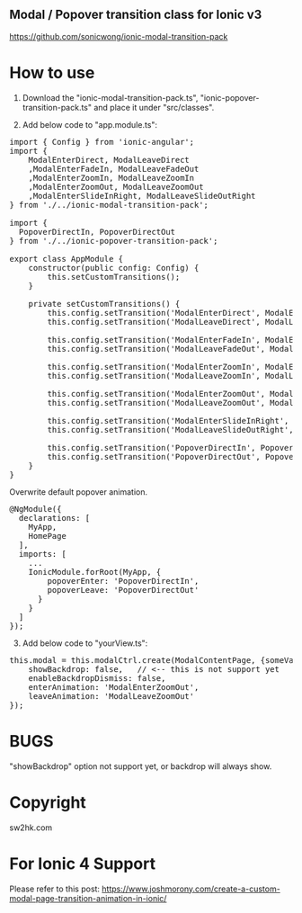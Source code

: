 ## Modal / Popover transition class for Ionic v3 ##
https://github.com/sonicwong/ionic-modal-transition-pack

# How to use
1) Download the "ionic-modal-transition-pack.ts", "ionic-popover-transition-pack.ts" and place it under "src/classes".

2) Add below code to "app.module.ts":
<pre>
import { Config } from 'ionic-angular';
import {
    ModalEnterDirect, ModalLeaveDirect
    ,ModalEnterFadeIn, ModalLeaveFadeOut
    ,ModalEnterZoomIn, ModalLeaveZoomIn
    ,ModalEnterZoomOut, ModalLeaveZoomOut
    ,ModalEnterSlideInRight, ModalLeaveSlideOutRight
} from './../ionic-modal-transition-pack';

import {
  PopoverDirectIn, PopoverDirectOut
} from './../ionic-popover-transition-pack';

export class AppModule {
    constructor(public config: Config) {
        this.setCustomTransitions();
    }

    private setCustomTransitions() {
        this.config.setTransition('ModalEnterDirect', ModalEnterDirect);
        this.config.setTransition('ModalLeaveDirect', ModalLeaveDirect);

        this.config.setTransition('ModalEnterFadeIn', ModalEnterFadeIn);
        this.config.setTransition('ModalLeaveFadeOut', ModalLeaveFadeOut);

        this.config.setTransition('ModalEnterZoomIn', ModalEnterZoomIn);
        this.config.setTransition('ModalLeaveZoomIn', ModalLeaveZoomIn);

        this.config.setTransition('ModalEnterZoomOut', ModalEnterZoomOut);
        this.config.setTransition('ModalLeaveZoomOut', ModalLeaveZoomOut);

        this.config.setTransition('ModalEnterSlideInRight', ModalEnterSlideInRight);
        this.config.setTransition('ModalLeaveSlideOutRight', ModalLeaveSlideOutRight);

        this.config.setTransition('PopoverDirectIn', PopoverDirectIn);
        this.config.setTransition('PopoverDirectOut', PopoverDirectOut);
    }
}
</pre>

Overwrite default popover animation.
<pre>
@NgModule({
  declarations: [
    MyApp,
    HomePage
  ],
  imports: [
    ...
    IonicModule.forRoot(MyApp, {
        popoverEnter: 'PopoverDirectIn',
        popoverLeave: 'PopoverDirectOut'
      }
    }
  ]
});
</pre>

3) Add below code to "yourView.ts":
<pre>
this.modal = this.modalCtrl.create(ModalContentPage, {someVar: 'someValue'}, {
    showBackdrop: false,   // <-- this is not support yet
    enableBackdropDismiss: false,
    enterAnimation: 'ModalEnterZoomOut',
    leaveAnimation: 'ModalLeaveZoomOut'
});
</pre>

# BUGS
"showBackdrop" option not support yet, or backdrop will always show.

# Copyright
sw2hk.com

# For Ionic 4 Support
Please refer to this post:
https://www.joshmorony.com/create-a-custom-modal-page-transition-animation-in-ionic/
